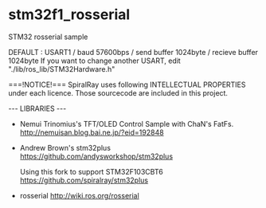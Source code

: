 stm32f1_rosserial
=================

STM32 rosserial sample

DEFAULT : USART1 / baud 57600bps / send buffer 1024byte / recieve buffer 1024byte
If you want to change another USART, edit "./lib/ros_lib/STM32Hardware.h"

===!NOTICE!===
SpiralRay uses following INTELLECTUAL PROPERTIES under each licence.
Those sourcecode are included in this project.

--- LIBRARIES ---
* Nemui Trinomius's TFT/OLED Control Sample with ChaN's FatFs.
  http://nemuisan.blog.bai.ne.jp/?eid=192848

* Andrew Brown's stm32plus
  https://github.com/andysworkshop/stm32plus

  Using this fork to support STM32F103CBT6
  https://github.com/spiralray/stm32plus

* rosserial
  http://wiki.ros.org/rosserial